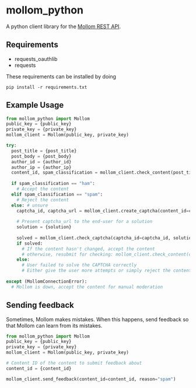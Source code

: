 # mollom_python

A python client library for the [Mollom REST API](https://mollom.com/api).

## Requirements
* requests\_oauthlib
* requests

These requirements can be installed by doing 
```
pip install -r requirements.txt
```

## Example Usage
```python
from mollom_python import Mollom
public_key = {public_key}
private_key = {private_key}
mollom_client = Mollom(public_key, private_key)

try:
  post_title = {post_title}
  post_body = {post_body}
  author_id = {author_id}
  author_ip = {author_ip}
  content_id, spam_classification = mollom_client.check_content(post_title=post_title, post_body=post_body, author_id=author_id, author_ip=author_ip)
  
  if spam_classification == "ham":
    # Accept the content
  elif spam_classification == "spam":
    # Reject the content
  else: # unsure
    captcha_id, captcha_url = mollom_client.create_captcha(content_id=content_id)
    
    # Present captcha_url to the end-user for a solution
    solution = {solution}
    
    solved = mollom_client.check_captcha(captcha_id=captcha_id, solution=solution, author_id=author_id, author_ip=author_ip)
    if solved:
      # If the content hasn't changed, accept the content
      # otherwise, resubmit for checking: mollom_client.check_content(content_id=content_id, ...)
    else:
      # User failed to solve the CAPTCHA correctly
      # Either give the user more attempts or simply reject the content
    
except (MollomConnectionError):
  # Mollom is down, accept the content for manual moderation
```

## Sending feedback
Sometimes, Mollom makes mistakes. When this happens, send feedback so that Mollom can learn from its mistakes.
```python
from mollom_python import Mollom
public_key = {public_key}
private_key = {private_key}
mollom_client = Mollom(public_key, private_key)

# Content ID of the content to submit feedback about
content_id = {content_id}

mollom_client.send_feedback(content_id=content_id, reason="spam")
```
